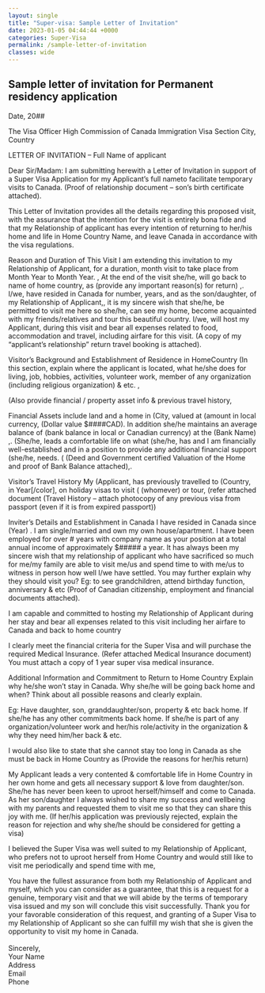 ```yaml
---
layout: single
title: "Super-visa: Sample Letter of Invitation"
date: 2023-01-05 04:44:44 +0000
categories: Super-Visa
permalink: /sample-letter-of-invitation
classes: wide
---
```


## Sample letter of invitation for Permanent residency application

Date, 20##

The Visa Officer
High Commission of Canada
Immigration Visa Section
City, Country


LETTER OF INVITATION – Full Name of applicant


Dear Sir/Madam:
I am submitting herewith a Letter of Invitation in support of a Super Visa Application for my Applicant’s full nameto facilitate temporary visits to Canada. (Proof of relationship document – son’s birth certificate attached).

This Letter of Invitation provides all the details regarding this proposed visit, with the assurance that the intention for the visit is entirely bona fide and that my Relationship of applicant has every intention of returning to her/his home and life in Home Country Name, and leave Canada in accordance with the visa regulations.

Reason and Duration of This Visit
I am extending this invitation to my Relationship of Applicant, for a duration, month visit to take place from Month Year to Month Year. , At the end of the visit she/he, will go back to name of home country, as (provide any important reason(s) for return) ,. I/we, have resided in Canada for number, years, and as the son/daughter, of my Relationship of Applicant,, it is my sincere wish that she/he, be permitted to visit me here so she/he, can see my home, become acquainted with my friends/relatives and tour this beautiful country. I/we, will host my Applicant, during this visit and bear all expenses related to food, accommodation and travel, including airfare for this visit. (A copy of my “applicant’s relationship” return travel booking is attached).


Visitor’s Background and Establishment of Residence in HomeCountry
(In this section, explain where the applicant is located, what he/she does for living, job, hobbies, activities, volunteer work, member of any organization (including religious organization) & etc. ,

(Also provide financial / property asset info & previous travel history,

Financial Assets include land and a home in (City, valued at (amount in local currency, (Dollar value $####CAD). In addition she/he maintains an average balance of (bank balance in local or Canadian currency) at the (Bank Name) ,. (She/he, leads a comfortable life on what (she/he, has and I am financially well-established and in a position to provide any additional financial support (she/he, needs. ( (Deed and Government certified Valuation of the Home and proof of Bank Balance attached),.



Visitor’s Travel History
My (Applicant, has previously travelled to (Country, in Year[/color], on holiday visas to visit ( (whomever) or tour, (refer attached document (Travel History – attach photocopy of any previous visa from passport (even if it is from expired passport))


Inviter’s Details and Establishment in Canada
I have resided in Canada since (Year) . I am single/married and own my own house/apartment. I have been employed for over # years with company name as your position at a total annual income of approximately $##### a year. It has always been my sincere wish that my relationship of applicant who have sacrificed so much for me/my family are able to visit me/us and spend time to with me/us to witness in person how well I/we have settled. You may further explain why they should visit you? Eg: to see grandchildren, attend birthday function, anniversary & etc
(Proof of Canadian citizenship, employment and financial documents attached).

I am capable and committed to hosting my Relationship of Applicant during her stay and bear all expenses related to this visit including her airfare to Canada and back to home country

I clearly meet the financial criteria for the Super Visa and will purchase the required Medical Insurance. (Refer attached Medical Insurance document) You must attach a copy of 1 year super visa medical insurance.

Additional Information and Commitment to Return to Home Country
Explain why he/she won’t stay in Canada. Why she/he will be going back home and when? Think about all possible reasons and clearly explain.

Eg: Have daughter, son, granddaughter/son, property & etc back home. If she/he has any other commitments back home. If she/he is part of any organization/volunteer work and her/his role/activity in the organization & why they need him/her back & etc.

I would also like to state that she cannot stay too long in Canada as she must be back in Home Country as (Provide the reasons for her/his return)

My Applicant leads a very contented & comfortable life in Home Country in her own home and gets all necessary support & love from daughter/son. She/he has never been keen to uproot herself/himself and come to Canada. As her son/daughter I always wished to share my success and wellbeing with my parents and requested them to visit me so that they can share this joy with me. (If her/his application was previously rejected, explain the reason for rejection and why she/he should be considered for getting a visa)

I believed the Super Visa was well suited to my Relationship of Applicant, who prefers not to uproot herself from Home Country and would still like to visit me periodically and spend time with me,



You have the fullest assurance from both my Relationship of Applicant and myself, which you can consider as a guarantee, that this is a request for a genuine, temporary visit and that we will abide by the terms of temporary visa issued and my son will conclude this visit successfully.
Thank you for your favorable consideration of this request, and granting of a Super Visa to my Relationship of Applicant so she can fulfill my wish that she is given the opportunity to visit my home in Canada. <br>
<br>
Sincerely, <br>
Your Name <br>
Address <br>
Email <br>
Phone <br>
